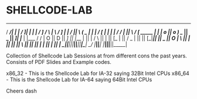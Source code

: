 # SHELLCODE-LAB

  _____ __ __    ___  _      _        __   ___   ___      ___        _       ____  ____  
 / ___/|  |  |  /  _]| |    | |      /  ] /   \ |   \    /  _]      | |     /    ||    \ 
(   \_ |  |  | /  [_ | |    | |     /  / |     ||    \  /  [_ _____ | |    |  o  ||  o  )
 \__  ||  _  ||    _]| |___ | |___ /  /  |  O  ||  D  ||    _]     || |___ |     ||     |
 /  \ ||  |  ||   [_ |     ||     /   \_ |     ||     ||   [_|_____||     ||  _  ||  O  |
 \    ||  |  ||     ||     ||     \     ||     ||     ||     |      |     ||  |  ||     |
  \___||__|__||_____||_____||_____|\____| \___/ |_____||_____|      |_____||__|__||_____|
                                                                                         

Collection of Shellcode Lab Sessions at from different cons the past years. Consists of PDF Slides and Example codes.

x86_32 - This is the Shellcode Lab for IA-32 saying 32Bit Intel CPUs
x86_64 - This is the Shellcode Lab for IA-64 saying 64Bit Intel CPUs

Cheers
dash
